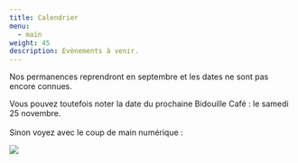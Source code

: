 ```yaml
---
title: Calendrier
menu:
  - main
weight: 45
description: Evènements à venir.
---
```

Nos permanences reprendront en septembre et les dates ne sont pas encore connues.

V﻿ous pouvez toutefois noter la date du prochaine Bidouille Café : le samedi 25 novembre.\
\
S﻿inon voyez avec le coup de main numérique :

![](https://scontent.frns1-1.fna.fbcdn.net/v/t39.30808-6/332311388_1266223894271101_111003869151978511_n.jpg?_nc_cat=101&ccb=1-7&_nc_sid=730e14&_nc_ohc=nQr6Q80N-PsAX-fmu7I&_nc_ht=scontent.frns1-1.fna&oh=00_AfBtXdHL9rD9CrTobx81xP6-RJ5rIfXTXTwcZ6SUbzHRlA&oe=649AC3AB)